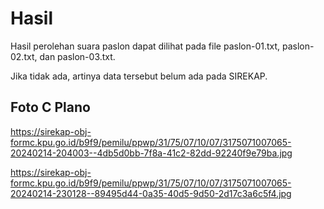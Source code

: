 # Hasil

Hasil perolehan suara paslon dapat dilihat pada file paslon-01.txt, paslon-02.txt, dan paslon-03.txt.

Jika tidak ada, artinya data tersebut belum ada pada SIREKAP.

## Foto C Plano

https://sirekap-obj-formc.kpu.go.id/b9f9/pemilu/ppwp/31/75/07/10/07/3175071007065-20240214-204003--4db5d0bb-7f8a-41c2-82dd-92240f9e79ba.jpg

https://sirekap-obj-formc.kpu.go.id/b9f9/pemilu/ppwp/31/75/07/10/07/3175071007065-20240214-230128--89495d44-0a35-40d5-9d50-2d17c3a6c5f4.jpg
